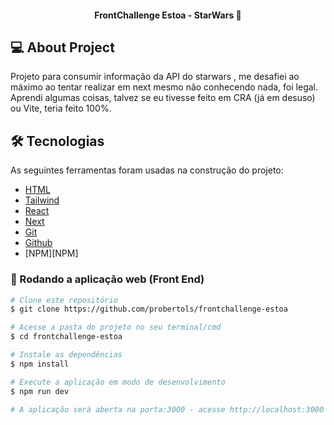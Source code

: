 <h4 align="center"> 
    FrontChallenge Estoa - StarWars 🚀
</h4>


## 💻 About Project

Projeto para consumir informação da API do starwars , me desafiei ao máximo ao tentar realizar em next mesmo não conhecendo nada, foi legal.
Aprendi algumas coisas, talvez se eu tivesse feito em CRA (já em desuso) ou Vite, teria feito 100%. 


## 🛠 Tecnologias

As seguintes ferramentas foram usadas na construção do projeto:


- [HTML][html]
- [Tailwind][tailwind]
- [React][reactjs]
- [Next][nextjs]
- [Git][git]
- [Github][github] 
- [NPM][NPM]


### 🧭 Rodando a aplicação web (Front End)

```bash 
# Clone este repositório
$ git clone https://github.com/probertols/frontchallenge-estoa

# Acesse a pasta do projeto no seu terminal/cmd
$ cd frontchallenge-estoa

# Instale as dependências
$ npm install

# Execute a aplicação em modo de desenvolvimento
$ npm run dev

# A aplicação será aberta na porta:3000 - acesse http://localhost:3000

```

[git]: https://git-scm.com/doc
[github]: https://docs.github.com/en
[reactjs]: https://reactjs.org
[tailwind]: https://tailwindcss.com/
[nextjs]: https://nextjs.org/
[html]: https://developer.mozilla.org/en-US/docs/Web/HTML